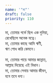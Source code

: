 ```yaml
---
name: '"মা"'
draft: false
priority: 110
---
```


মা, তোমার গর্ভে ছিল এক দুনিয়া,<br />
রেখেছিলে অনেক যত্নে।<br />
মা, তোমার কাছে আমি ঋণী,<br />
ঋণ শোধ করি কেমনে।<br /><br />
মা, তোমার পায়ে আমার জান্নাত,<br />
আল্লাহ দিয়েছে এই বিধান।<br />
মা, তোমার সেবায় আমার জীবন,<br />
হবে তবে ধন্য।<br />
